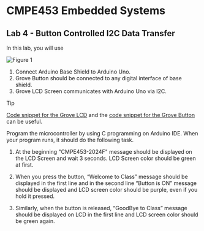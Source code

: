 # CMPE453 Embedded Systems

## Lab 4 - Button Controlled I2C Data Transfer

In this lab, you will use

![Figure 1](placeholder.png)

1) Connect Arduino Base Shield to Arduino Uno.
2) Grove Button should be connected to any digital interface of base shield.
3) Grove LCD Screen communicates with Arduino Uno via I2C.

> [!TIP]
> [Code snippet for the Grove LCD](https://wiki.seeedstudio.com/Grove-LCD_RGB_Backlight/) and the [code snippet for the Grove Button](https://wiki.seeedstudio.com/Grove-Button/) can be useful.

Program	the	microcontroller	by using C programming on Arduino IDE. When	your program runs, it should do	the	following task.

1) At the beginning "CMPE453-2024F" message should be displayed on the LCD Screen and wait 3 seconds. LCD Screen color should be green at first.

2) When you press the button, “Welcome to Class” message should be displayed in the first line and in the second line “Button is ON” message should be displayed and LCD screen color should be purple, even if you hold it pressed.

3) Similarly, when the button is released, “GoodBye to Class” message should be displayed on LCD in the first line and LCD screen color should be green again.